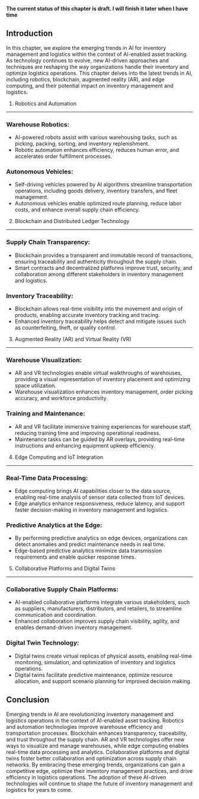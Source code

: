 **The current status of this chapter is draft. I will finish it later when I have time**

Introduction
------------

In this chapter, we explore the emerging trends in AI for inventory management and logistics within the context of AI-enabled asset tracking. As technology continues to evolve, new AI-driven approaches and techniques are reshaping the way organizations handle their inventory and optimize logistics operations. This chapter delves into the latest trends in AI, including robotics, blockchain, augmented reality (AR), and edge computing, and their potential impact on inventory management and logistics.

1. Robotics and Automation
--------------------------

### Warehouse Robotics:

* AI-powered robots assist with various warehousing tasks, such as picking, packing, sorting, and inventory replenishment.
* Robotic automation enhances efficiency, reduces human error, and accelerates order fulfillment processes.

### Autonomous Vehicles:

* Self-driving vehicles powered by AI algorithms streamline transportation operations, including goods delivery, inventory transfers, and fleet management.
* Autonomous vehicles enable optimized route planning, reduce labor costs, and enhance overall supply chain efficiency.

2. Blockchain and Distributed Ledger Technology
-----------------------------------------------

### Supply Chain Transparency:

* Blockchain provides a transparent and immutable record of transactions, ensuring traceability and authenticity throughout the supply chain.
* Smart contracts and decentralized platforms improve trust, security, and collaboration among different stakeholders in inventory management and logistics.

### Inventory Traceability:

* Blockchain allows real-time visibility into the movement and origin of products, enabling accurate inventory tracking and tracing.
* Enhanced inventory traceability helps detect and mitigate issues such as counterfeiting, theft, or quality control.

3. Augmented Reality (AR) and Virtual Reality (VR)
--------------------------------------------------

### Warehouse Visualization:

* AR and VR technologies enable virtual walkthroughs of warehouses, providing a visual representation of inventory placement and optimizing space utilization.
* Warehouse visualization enhances inventory management, order picking accuracy, and workforce productivity.

### Training and Maintenance:

* AR and VR facilitate immersive training experiences for warehouse staff, reducing training time and improving operational readiness.
* Maintenance tasks can be guided by AR overlays, providing real-time instructions and enhancing equipment upkeep efficiency.

4. Edge Computing and IoT Integration
-------------------------------------

### Real-Time Data Processing:

* Edge computing brings AI capabilities closer to the data source, enabling real-time analysis of sensor data collected from IoT devices.
* Edge analytics enhance responsiveness, reduce latency, and support faster decision-making in inventory management and logistics.

### Predictive Analytics at the Edge:

* By performing predictive analytics on edge devices, organizations can detect anomalies and predict maintenance needs in real time.
* Edge-based predictive analytics minimize data transmission requirements and enable quicker response times.

5. Collaborative Platforms and Digital Twins
--------------------------------------------

### Collaborative Supply Chain Platforms:

* AI-enabled collaborative platforms integrate various stakeholders, such as suppliers, manufacturers, distributors, and retailers, to streamline communication and coordination.
* Enhanced collaboration improves supply chain visibility, agility, and enables demand-driven inventory management.

### Digital Twin Technology:

* Digital twins create virtual replicas of physical assets, enabling real-time monitoring, simulation, and optimization of inventory and logistics operations.
* Digital twins facilitate predictive maintenance, optimize resource allocation, and support scenario planning for improved decision making.

Conclusion
----------

Emerging trends in AI are revolutionizing inventory management and logistics operations in the context of AI-enabled asset tracking. Robotics and automation technologies improve warehouse efficiency and transportation processes. Blockchain enhances transparency, traceability, and trust throughout the supply chain. AR and VR technologies offer new ways to visualize and manage warehouses, while edge computing enables real-time data processing and analytics. Collaborative platforms and digital twins foster better collaboration and optimization across supply chain networks. By embracing these emerging trends, organizations can gain a competitive edge, optimize their inventory management practices, and drive efficiency in logistics operations. The adoption of these AI-driven technologies will continue to shape the future of inventory management and logistics for years to come.
